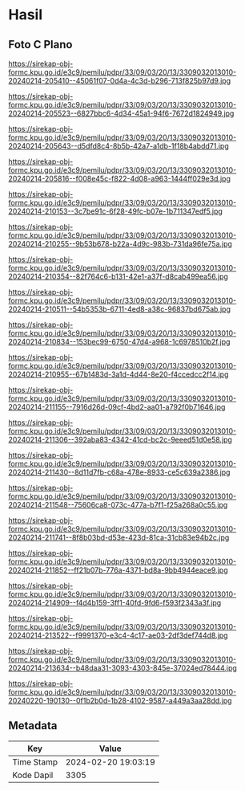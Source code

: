 # Hasil

## Foto C Plano

https://sirekap-obj-formc.kpu.go.id/e3c9/pemilu/pdpr/33/09/03/20/13/3309032013010-20240214-205410--45061f07-0d4a-4c3d-b296-713f825b97d9.jpg

https://sirekap-obj-formc.kpu.go.id/e3c9/pemilu/pdpr/33/09/03/20/13/3309032013010-20240214-205523--6827bbc6-4d34-45a1-94f6-7672d1824949.jpg

https://sirekap-obj-formc.kpu.go.id/e3c9/pemilu/pdpr/33/09/03/20/13/3309032013010-20240214-205643--d5dfd8c4-8b5b-42a7-a1db-1f18b4abdd71.jpg

https://sirekap-obj-formc.kpu.go.id/e3c9/pemilu/pdpr/33/09/03/20/13/3309032013010-20240214-205816--f008e45c-f822-4d08-a963-1444ff029e3d.jpg

https://sirekap-obj-formc.kpu.go.id/e3c9/pemilu/pdpr/33/09/03/20/13/3309032013010-20240214-210153--3c7be91c-6f28-49fc-b07e-1b711347edf5.jpg

https://sirekap-obj-formc.kpu.go.id/e3c9/pemilu/pdpr/33/09/03/20/13/3309032013010-20240214-210255--9b53b678-b22a-4d9c-983b-731da96fe75a.jpg

https://sirekap-obj-formc.kpu.go.id/e3c9/pemilu/pdpr/33/09/03/20/13/3309032013010-20240214-210354--82f764c6-b131-42e1-a37f-d8cab499ea56.jpg

https://sirekap-obj-formc.kpu.go.id/e3c9/pemilu/pdpr/33/09/03/20/13/3309032013010-20240214-210511--54b5353b-6711-4ed8-a38c-96837bd675ab.jpg

https://sirekap-obj-formc.kpu.go.id/e3c9/pemilu/pdpr/33/09/03/20/13/3309032013010-20240214-210834--153bec99-6750-47d4-a968-1c6978510b2f.jpg

https://sirekap-obj-formc.kpu.go.id/e3c9/pemilu/pdpr/33/09/03/20/13/3309032013010-20240214-210955--67b1483d-3a1d-4d44-8e20-f4ccedcc2f14.jpg

https://sirekap-obj-formc.kpu.go.id/e3c9/pemilu/pdpr/33/09/03/20/13/3309032013010-20240214-211155--7916d26d-09cf-4bd2-aa01-a792f0b71646.jpg

https://sirekap-obj-formc.kpu.go.id/e3c9/pemilu/pdpr/33/09/03/20/13/3309032013010-20240214-211306--392aba83-4342-41cd-bc2c-9eeed51d0e58.jpg

https://sirekap-obj-formc.kpu.go.id/e3c9/pemilu/pdpr/33/09/03/20/13/3309032013010-20240214-211430--8d11d7fb-c68a-478e-8933-ce5c639a2386.jpg

https://sirekap-obj-formc.kpu.go.id/e3c9/pemilu/pdpr/33/09/03/20/13/3309032013010-20240214-211548--75606ca8-073c-477a-b7f1-f25a268a0c55.jpg

https://sirekap-obj-formc.kpu.go.id/e3c9/pemilu/pdpr/33/09/03/20/13/3309032013010-20240214-211741--8f8b03bd-d53e-423d-81ca-31cb83e94b2c.jpg

https://sirekap-obj-formc.kpu.go.id/e3c9/pemilu/pdpr/33/09/03/20/13/3309032013010-20240214-211852--ff21b07b-776a-4371-bd8a-9bb4944eace9.jpg

https://sirekap-obj-formc.kpu.go.id/e3c9/pemilu/pdpr/33/09/03/20/13/3309032013010-20240214-214909--f4d4b159-3ff1-40fd-9fd6-f593f2343a3f.jpg

https://sirekap-obj-formc.kpu.go.id/e3c9/pemilu/pdpr/33/09/03/20/13/3309032013010-20240214-213522--f9991370-e3c4-4c17-ae03-2df3def744d8.jpg

https://sirekap-obj-formc.kpu.go.id/e3c9/pemilu/pdpr/33/09/03/20/13/3309032013010-20240214-213634--b48daa31-3093-4303-845e-37024ed78444.jpg

https://sirekap-obj-formc.kpu.go.id/e3c9/pemilu/pdpr/33/09/03/20/13/3309032013010-20240220-190130--0f1b2b0d-1b28-4102-9587-a449a3aa28dd.jpg


## Metadata

| Key        | Value               |
| ---------- | ------------------- |
| Time Stamp | 2024-02-20 19:03:19 |
| Kode Dapil | 3305                |



